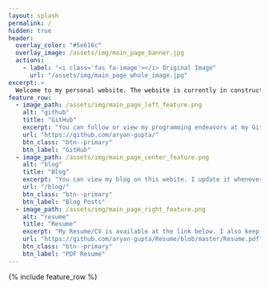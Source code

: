 ```yaml
---
layout: splash
permalink: /
hidden: true
header:
  overlay_color: "#5e616c"
  overlay_image: /assets/img/main_page_banner.jpg
  actions:
    - label: "<i class='fas fa-image'></i> Original Image"
      url: "/assets/img/main_page_whole_image.jpg"
excerpt: >
  Welcome to my personal website. The website is currently in construction so you may see incompleat sections, incorrekt information, and bad for<span style="font-family:monospace">matt</span>ing.<br />
feature_row:
  - image_path: /assets/img/main_page_left_feature.png
    alt: "github"
    title: "GitHub"
    excerpt: "You can follow or view my programming endeavors at my GitHub linked below. This website is also hosted by Github!"
    url: "https://github.com/aryan-gupta/"
    btn_class: "btn--primary"
    btn_label: "GitHub"
  - image_path: /assets/img/main_page_center_feature.png
    alt: "blog"
    title: "Blog"
    excerpt: "You can view my blog on this webite. I update it whenever I have a musing that I want to share with the world"
    url: "/blog/"
    btn_class: "btn--primary"
    btn_label: "Blog Posts"
  - image_path: /assets/img/main_page_right_feature.png
    alt: "resume"
    title: "Resume"
    excerpt: "My Resume/CV is available at the link below. I also keep a version-tracked respository on my GitHub page."
    url: "https://github.com/aryan-gupta/Resume/blob/master/Resume.pdf"
    btn_class: "btn--primary"
    btn_label: "PDF Resume"      
---
```


{% include feature_row %}
